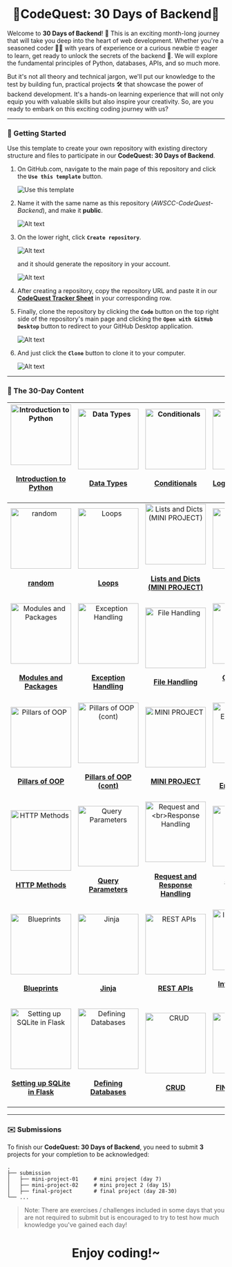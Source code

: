 <h1 align="center">🚀CodeQuest: 30 Days of Backend🚀</h1>

Welcome to **30 Days of Backend**! 🚀 This is an exciting month-long journey that will take you deep into the heart of web development. Whether you're a seasoned coder 🧑‍💻 with years of experience or a curious newbie 🤓 eager to learn, get ready to unlock the secrets of the backend 🔐. We will explore the fundamental principles of Python, databases, APIs, and so much more.

But it's not all theory and technical jargon, we'll put our knowledge to the test by building fun, practical projects 🛠️ that showcase the power of backend development. It's a hands-on learning experience that will not only equip you with valuable skills but also inspire your creativity. So, are you ready to embark on this exciting coding journey with us?

---

### 💫 Getting Started

Use this template to create your own repository with existing directory structure and files to participate in our **CodeQuest: 30 Days of Backend**.

1. On GitHub.com, navigate to the main page of this repository and click the **`Use this template`** button.

    ![Use this template](assets/1.png)

2. Name it with the same name as this repository (*AWSCC-CodeQuest-Backend*), and make it **public**.

    ![Alt text](assets/2.png)

3. On the lower right, click **`Create repository`**.

    ![Alt text](assets/3.png)

    and it should generate the repository in your account.

    ![Alt text](assets/4.png)

4. After creating a repository, copy the repository URL and paste it in our **[CodeQuest Tracker Sheet](https://docs.google.com/spreadsheets/d/1OsXL63ei1HblY7-gXD8uMbSoWdZJlD02mTbrjvcSsNo/edit#gid=0)** in your corresponding row.

5. Finally, clone the repository by clicking the **`Code`** button on the top right side of the repository's main page and clicking the **`Open with GitHub Desktop`** button to redirect to your GitHub Desktop application.

    ![Alt text](assets/5.png)

6. And just click the **`Clone`** button to clone it to your computer.

    ![Alt text](assets/6.png)



---


### 📅 The 30-Day Content

|<div align='center'><a href='backend/day-01'><img src='backend/assets/test.png' alt='Introduction to Python' width='140px'/></a><h4 align='center'><a href='backend/day-01'>Introduction to Python</a></h4></div> |<div align='center'><a href='backend/day-02'><img src='backend/assets/test.png' alt='Data Types' width='140px'/></a><h4 align='center'><a href='backend/day-02'>Data Types</a></h4></div> |<div align='center'><a href='backend/day-03'><img src='backend/assets/test.png' alt='Conditionals' width='140px'/></a><h4 align='center'><a href='backend/day-03'>Conditionals</a></h4></div> |<div align='center'><a href='backend/day-04'><img src='backend/assets/test.png' alt='Logical Operators' width='140px'/></a><h4 align='center'><a href='backend/day-04'>Logical Operators</a></h4></div> |
| - | - | - | - |
|<div align='center'><a href='backend/day-05'><img src='backend/assets/test.png' alt='random' width='140px'/></a><h4 align='center'><a href='backend/day-05'>random</a></h4></div> |<div align='center'><a href='backend/day-06'><img src='backend/assets/test.png' alt='Loops' width='140px'/></a><h4 align='center'><a href='backend/day-06'>Loops</a></h4></div> |<div align='center'><a href='backend/day-07'><img src='backend/assets/test.png' alt='Lists and Dicts (MINI PROJECT)' width='140px'/></a><h4 align='center'><a href='backend/day-07'>Lists and Dicts (MINI PROJECT)</a></h4></div> |<div align='center'><a href='backend/day-08'><img src='backend/assets/test.png' alt='Functions' width='140px'/></a><h4 align='center'><a href='backend/day-08'>Functions</a></h4></div> |
|<div align='center'><a href='backend/day-09'><img src='backend/assets/test.png' alt='Modules and Packages' width='140px'/></a><h4 align='center'><a href='backend/day-09'>Modules and Packages</a></h4></div> |<div align='center'><a href='backend/day-10'><img src='backend/assets/test.png' alt='Exception Handling' width='140px'/></a><h4 align='center'><a href='backend/day-10'>Exception Handling</a></h4></div> |<div align='center'><a href='backend/day-11'><img src='backend/assets/test.png' alt='File Handling' width='140px'/></a><h4 align='center'><a href='backend/day-11'>File Handling</a></h4></div> |<div align='center'><a href='backend/day-12'><img src='backend/assets/test.png' alt='Classes and Objects' width='140px'/></a><h4 align='center'><a href='backend/day-12'>Classes and Objects</a></h4></div> |
|<div align='center'><a href='backend/day-13'><img src='backend/assets/test.png' alt='Pillars of OOP' width='140px'/></a><h4 align='center'><a href='backend/day-13'>Pillars of OOP</a></h4></div> |<div align='center'><a href='backend/day-14'><img src='backend/assets/test.png' alt='Pillars of OOP (cont)' width='140px'/></a><h4 align='center'><a href='backend/day-14'>Pillars of OOP (cont)</a></h4></div> |<div align='center'><a href='backend/day-15'><img src='backend/assets/test.png' alt='MINI PROJECT' width='140px'/></a><h4 align='center'><a href='backend/day-15'>MINI PROJECT</a></h4></div> |<div align='center'><a href='backend/day-16'><img src='backend/assets/test.png' alt='Virtual Environmnent' width='140px'/></a><h4 align='center'><a href='backend/day-16'>Virtual Environmnent</a></h4></div> |
|<div align='center'><a href='backend/day-17'><img src='backend/assets/test.png' alt='HTTP Methods' width='140px'/></a><h4 align='center'><a href='backend/day-17'>HTTP Methods</a></h4></div> |<div align='center'><a href='backend/day-18'><img src='backend/assets/test.png' alt='Query Parameters' width='140px'/></a><h4 align='center'><a href='backend/day-18'>Query Parameters</a></h4></div> |<div align='center'><a href='backend/day-19'><img src='backend/assets/test.png' alt='Request and <br>Response Handling' width='140px'/></a><h4 align='center'><a href='backend/day-19'>Request and <br>Response Handling</a></h4></div> |<div align='center'><a href='backend/day-20'><img src='backend/assets/test.png' alt='Server and Routing' width='140px'/></a><h4 align='center'><a href='backend/day-20'>Server and Routing</a></h4></div> |
|<div align='center'><a href='backend/day-21'><img src='backend/assets/test.png' alt='Blueprints' width='140px'/></a><h4 align='center'><a href='backend/day-21'>Blueprints</a></h4></div> |<div align='center'><a href='backend/day-22'><img src='backend/assets/test.png' alt='Jinja' width='140px'/></a><h4 align='center'><a href='backend/day-22'>Jinja</a></h4></div> |<div align='center'><a href='backend/day-23'><img src='backend/assets/test.png' alt='REST APIs' width='140px'/></a><h4 align='center'><a href='backend/day-23'>REST APIs</a></h4></div> |<div align='center'><a href='backend/day-24'><img src='backend/assets/test.png' alt='Introduction to SQLite' width='140px'/></a><h4 align='center'><a href='backend/day-24'>Introduction to SQLite</a></h4></div> |
|<div align='center'><a href='backend/day-25'><img src='backend/assets/test.png' alt='Setting up SQLite in Flask' width='140px'/></a><h4 align='center'><a href='backend/day-25'>Setting up SQLite in Flask</a></h4></div> |<div align='center'><a href='backend/day-26'><img src='backend/assets/test.png' alt='Defining Databases' width='140px'/></a><h4 align='center'><a href='backend/day-26'>Defining Databases</a></h4></div> |<div align='center'><a href='backend/day-27'><img src='backend/assets/test.png' alt='CRUD' width='140px'/></a><h4 align='center'><a href='backend/day-27'>CRUD</a></h4></div> |<div align='center'><a href='backend/day-28'><img src='backend/assets/test.png' alt='FINAL PROJECT' width='140px'/></a><h4 align='center'><a href='backend/day-28'>FINAL PROJECT</a></h4></div> |

---

### ✉️ Submissions

To finish our **CodeQuest: 30 Days of Backend**, you need to submit **3** projects for your completion to be acknowledged:

    .
    ├── submission
    │   ├── mini-project-01     # mini project (day 7)
    │   ├── mini-project-02     # mini project 2 (day 15)
    │   ├── final-project       # final project (day 28-30)
    └── ...

> Note: There are exercises / challenges included in some days that you are not required to submit but is encouraged to try to test how much knowledge you've gained each day!

<h1 align='center'>Enjoy coding!~</h1>